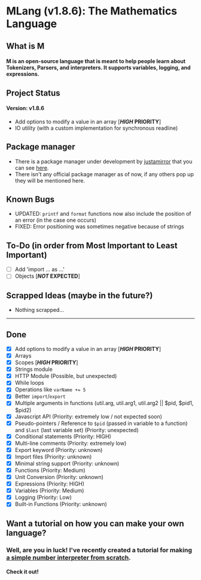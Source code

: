 # MLang (v1.8.6): The Mathematics Language

## What is M

#### M is an open-source language that is meant to help people learn about Tokenizers, Parsers, and interpreters. It supports variables, logging, and expressions.

## Project Status

#### Version: v1.8.6
- Add options to modify a value in an array [***HIGH* PRIORITY**]
- IO utility (with a custom implementation for synchronous readline)

## Package manager
- There is a package manager under development by [justamirror](https://github.com/justamirror) that you can see [here](https://github.com/justamirror).
- There isn't any official package manager as of now, if any others pop up they will be mentioned here.
## Known Bugs
- UPDATED: `printf` and `format` functions now also include the position of an error (in the case one occurs)
- FIXED: Error positioning was sometimes negative because of strings

## To-Do (in order from Most Important to Least Important)
- [ ] Add 'import ... as ...'
- [ ] Objects [***NOT* EXPECTED**]

## Scrapped Ideas (maybe in the future?)
- Nothing scrapped...
-----------------------------------------

## Done
- [x] Add options to modify a value in an array [***HIGH* PRIORITY**]
- [x] Arrays
- [x] Scopes [***HIGH* PRIORITY**]
- [x] Strings module
- [x] HTTP Module (Possible, but unexpected)
- [x] While loops
- [x] Operations like `varName += 5`
- [x] Better `import`/`export`
- [x] Multiple arguments in functions (util.arg, util.arg1, util.arg2 || $pid, $pid1, $pid2)
- [x] Javascript API (Priority: extremely low / not expected soon)
- [x] Pseudo-pointers / Reference to `$pid` (passed in variable to a function) and `$last` (last variable set) (Priority: unexpected)
- [x] Conditional statements (Priority: HIGH)
- [x] Multi-line comments (Priority: extremely low)
- [x] Export keyword (Priority: unknown)
- [x] Import files (Priority: unknown)
- [x] Minimal string support (Priority: unknown)
- [x] Functions (Priority: Medium)
- [x] Unit Conversion (Priority: unknown)
- [x] Expressions (Priority: HIGH)
- [x] Variables (Priority: Medium)
- [x] Logging (Priority: Low)
- [x] Built-in Functions (Priority: unknown)

## Want a tutorial on how you can make your own language?

### Well, are you in luck! I've recently created a tutorial for making [a simple number interpreter from scratch](https://number-interpreter-from-scratch.battledash2.repl.co).

#### Check it out!

